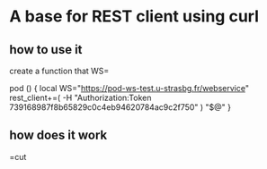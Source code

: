 # A base for REST client using curl

## how to use it

create a function that
WS=

pod () {
    local WS="https://pod-ws-test.u-strasbg.fr/webservice"
    rest_client+=( -H "Authorization:Token 739168987f8b65829c0c4eb94620784ac9c2f750" )
    "$@"
}

## how does it work

=cut


